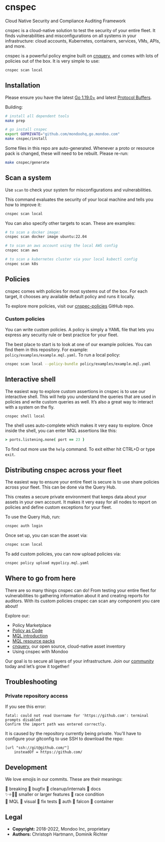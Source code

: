 # cnspec

Cloud Native Security and Compliance Auditing Framework

cnspec is a cloud-native solution to test the security of your entire fleet. It finds vulnerabilities and misconfigurations on all systems in your infrastructure: cloud accounts, Kubernetes, containers, services, VMs, APIs, and more.

cnspec is a powerful policy engine built on [cnquery](https://github.com/mondoohq/cnquery), and comes with lots of policies out of the box. It is very simple to use:

```bash
cnspec scan local
``` 


## Installation

Please ensure you have the latest [Go 1.19.0+](https://golang.org/dl/) and latest [Protocol Buffers](https://github.com/protocolbuffers/protobuf/releases).  

Building:

```bash
# install all dependent tools
make prep 

# go install cnspec
export GOPRIVATE="github.com/mondoohq,go.mondoo.com"
make cnspec/install
```

Some files in this repo are auto-generated. Whenever a proto or resource pack is changed, these will need to be rebuilt. Please re-run:

```bash
make cnspec/generate
```

## Scan a system

Use `scan` to check your system for misconfigurations and vulnerabilities. 

This command evaluates the security of your local machine and tells you how to improve it:

```bash
cnspec scan local
```

You can also specify other targets to scan. These are examples:

```bash
# to scan a docker image:
cnspec scan docker image ubuntu:22.04

# to scan an aws account using the local AWS config
cnspec scan aws

# to scan a kubernetes cluster via your local kubectl config
cnspec scan k8s
```

##  Policies

cnspec comes with policies for most systems out of the box. For each target, it chooses any available default policy and runs it locally.

To explore more policies, visit our [cnspec-policies](https://github.com/mondoohq/cnspec-policies) GitHub repo.


###  Custom policies

You can write custom policies. A policy is simply a YAML file that lets you express any security rule or best practice for your fleet. 

The best place to start is to look at one of our example policies. You can find them in this repository. For example: `policy/examples/example.mql.yaml`. To run a local policy:

```bash
cnspec scan local --policy-bundle policy/examples/example.mql.yaml
```


## Interactive shell

The easiest way to explore custom assertions in cnspec is to use our interactive shell. This will help you understand the queries that are used in policies and write custom queries as well. It’s also a great way to interact with a system on the fly.

```bash
cnspec shell local
```

The shell uses auto-complete which makes it very easy to explore. Once inside the shell, you can enter MQL assertions like this:

```coffeescript
> ports.listening.none( port == 23 )
```

To find out more use the `help` command. To exit either hit CTRL+D or type `exit`.




## Distributing cnspec across your fleet

The easiest way to ensure your entire fleet is secure is to use share policies across your fleet. This can be done via the Query Hub.

This creates a secure private environment that keeps data about your assets in your own account. It makes it very easy for all nodes to report on policies and define custom exceptions for your fleet.

To use the Query Hub, run:

```bash
cnspec auth login
```

Once set up, you can scan the asset via:

```bash
cnspec scan local
```

To add custom policies, you can now upload policies via:

```bash
cnspec policy upload mypolicy.mql.yaml
```


## Where to go from here

There are so many things cnspec can do! From testing your entire fleet for vulnerabilities to gathering information about it and creating reports for auditors. With its custom policies cnspec can scan any component you care about!

Explore our:
- Policy Marketplace
- [Policy as Code](https://mondoo.com/docs/tutorials/mondoo/policy-as-code/)
- [MQL introduction](https://mondoohq.github.io/mql-intro/index.html)
- [MQL resource packs](https://mondoo.com/docs/references/mql/)
- [cnquery](https://github.com/mondoohq/cnquery), our open source, cloud-native asset inventory
- Using cnspec with Mondoo

Our goal is to secure all layers of your infrastructure. Join our [community](https://github.com/orgs/mondoohq/discussions) today and let’s grow it together!


## Troubleshooting

### Private repository access

If you see this error:

```
fatal: could not read Username for 'https://github.com': terminal prompts disabled
Confirm the import path was entered correctly.
```

It is caused by the repository currently being private. You'll have to configure your gitconfig to use SSH to download the repo:

```
[url "ssh://git@github.com/"]
	insteadOf = https://github.com/
```


## Development

We love emojis in our commits. These are their meanings:

🛑 breaking 🐛 bugfix 🧹 cleanup/internals 📄 docs  
✨⭐🌟🎉 smaller or larger features 🐎 race condition  
🌙 MQL 🌈 visual 🍏 fix tests 🎫 auth 🦅 falcon 🐳 container  


## Legal

- **Copyright:** 2018-2022, Mondoo Inc, proprietary
- **Authors:** Christoph Hartmann, Dominik Richter

